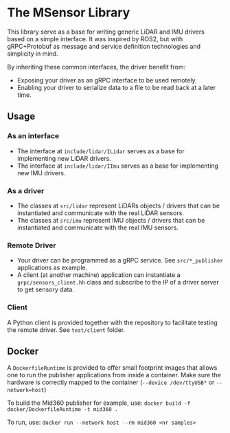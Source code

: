 # The MSensor Library

This library serve as a base for writing generic LiDAR and IMU drivers based on a simple interface.
It was inspired by ROS2, but with gRPC+Protobuf as message and service definition technologies
and simplicity in mind.

By inheriting these common interfaces, the driver benefit from:

* Exposing your driver as an gRPC interface to be used remotely.
* Enabling your driver to serialize data to a file to be read back at a later time.

## Usage

### As an interface

* The interface at `include/lidar/ILidar` serves as a base for implementing new LiDAR drivers.
* The interface at `include/lidar/IImu` serves as a base for implementing new IMU drivers.

### As a driver

* The classes at `src/lidar` represent LiDARs objects / drivers that can be instantiated and communicate with the real LiDAR sensors.
* The classes at `src/imu` represent IMU objects / drivers that can be instantiated and communicate with the real IMU sensors.

### Remote Driver

* Your driver can be programmed as a gRPC service. See `src/*_publisher` applications as example.
* A client (at another machine) application can instantiate a `grpc/sensors_client.hh` class and subscribe to the IP
of a driver server to get sensory data.

### Client

A Python client is provided together with the repository to facilitate testing the remote driver.
See `test/client` folder.

## Docker

A `DockerfileRuntime` is provided to offer small footprint images that allows one to run the publisher applications from inside a container. Make sure the hardware is correctly mapped to the container (`--device /dev/ttyUSB*` or `--network=host`)

To build the Mid360 publisher for example, use:
`docker build -f docker/DockerfileRuntime -t mid360 .`

To run, use:
`docker run --network host --rm mid360 <nr samples>`


